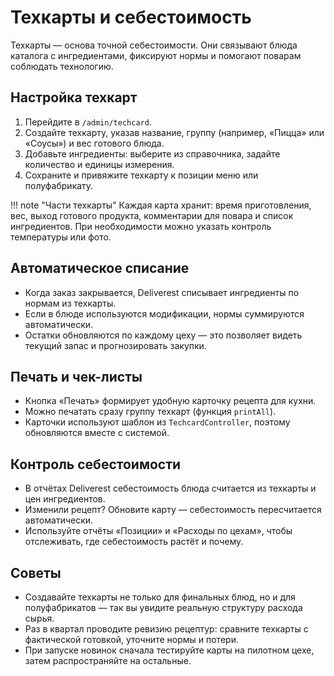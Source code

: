 # Техкарты и себестоимость

Техкарты — основа точной себестоимости. Они связывают блюда каталога с ингредиентами, фиксируют нормы и помогают поварам соблюдать технологию.

## Настройка техкарт

1. Перейдите в `/admin/techcard`.
2. Создайте техкарту, указав название, группу (например, «Пицца» или «Соусы») и вес готового блюда.
3. Добавьте ингредиенты: выберите из справочника, задайте количество и единицы измерения.
4. Сохраните и привяжите техкарту к позиции меню или полуфабрикату.

!!! note "Части техкарты"
    Каждая карта хранит: время приготовления, вес, выход готового продукта, комментарии для повара и список ингредиентов. При необходимости можно указать контроль температуры или фото.

## Автоматическое списание

- Когда заказ закрывается, Deliverest списывает ингредиенты по нормам из техкарты.
- Если в блюде используются модификации, нормы суммируются автоматически.
- Остатки обновляются по каждому цеху — это позволяет видеть текущий запас и прогнозировать закупки.

## Печать и чек-листы

- Кнопка «Печать» формирует удобную карточку рецепта для кухни.
- Можно печатать сразу группу техкарт (функция `printAll`).
- Карточки используют шаблон из `TechcardController`, поэтому обновляются вместе с системой.

## Контроль себестоимости

- В отчётах Deliverest себестоимость блюда считается из техкарты и цен ингредиентов.
- Изменили рецепт? Обновите карту — себестоимость пересчитается автоматически.
- Используйте отчёты «Позиции» и «Расходы по цехам», чтобы отслеживать, где себестоимость растёт и почему.

## Советы

- Создавайте техкарты не только для финальных блюд, но и для полуфабрикатов — так вы увидите реальную структуру расхода сырья.
- Раз в квартал проводите ревизию рецептур: сравните техкарты с фактической готовкой, уточните нормы и потери.
- При запуске новинок сначала тестируйте карты на пилотном цехе, затем распространяйте на остальные.
